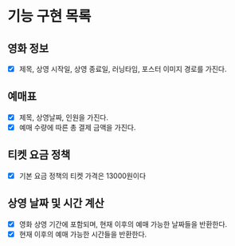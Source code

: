 # 기능 구현 목록

## 영화 정보

- [x] 제목, 상영 시작일, 상영 종료일, 러닝타임, 포스터 이미지 경로를 가진다.

## 예매표

- [x] 제목, 상영날짜, 인원을 가진다.
- [x] 예매 수량에 따른 총 결제 금액을 가진다.

## 티켓 요금 정책

- [x] 기본 요금 정책의 티켓 가격은 13000원이다

## 상영 날짜 및 시간 계산
- [x] 영화 상영 기간에 포함되며, 현재 이후의 예매 가능한 날짜들을 반환한다.
- [x] 현재 이후의 예매 가능한 시간들을 반환한다.
